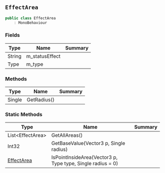## `EffectArea`

```csharp
public class EffectArea
    : MonoBehaviour
```

### Fields

| Type | Name | Summary | 
| --- | --- | --- | 
| String | m_statusEffect |  | 
| Type | m_type |  | 


### Methods

| Type | Name | Summary | 
| --- | --- | --- | 
| Single | GetRadius() |  | 


### Static Methods

| Type | Name | Summary | 
| --- | --- | --- | 
| List&lt;EffectArea&gt; | GetAllAreas() |  | 
| Int32 | GetBaseValue(Vector3 p, Single radius) |  | 
| [EffectArea](./EffectArea.md) | IsPointInsideArea(Vector3 p, Type type, Single radius = 0) |  | 


